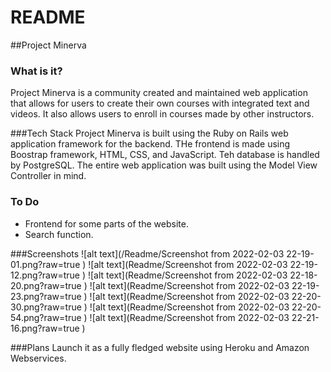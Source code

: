 # README

##Project Minerva

### What is it?
Project Minerva is a community created and maintained web application 
that allows for users to create their own courses with integrated text and videos. 
It also allows users to enroll in courses made by other instructors. 

###Tech Stack
Project Minerva is built using the Ruby on Rails web application framework for the backend. 
THe frontend is made using Boostrap framework, HTML, CSS, and JavaScript. Teh database is handled
by PostgreSQL. The entire web application was built using the Model View Controller in mind. 


### To Do
- Frontend for some parts of the website. 
- Search function.

###Screenshots 
![alt text](/Readme/Screenshot from 2022-02-03 22-19-01.png?raw=true )
![alt text](Readme/Screenshot from 2022-02-03 22-19-12.png?raw=true )
![alt text](Readme/Screenshot from 2022-02-03 22-18-20.png?raw=true )
![alt text](Readme/Screenshot from 2022-02-03 22-19-23.png?raw=true )
![alt text](Readme/Screenshot from 2022-02-03 22-20-30.png?raw=true )
![alt text](Readme/Screenshot from 2022-02-03 22-20-54.png?raw=true )
![alt text](Readme/Screenshot from 2022-02-03 22-21-16.png?raw=true )

###Plans 
Launch it as a fully fledged website using Heroku and Amazon Webservices. 

